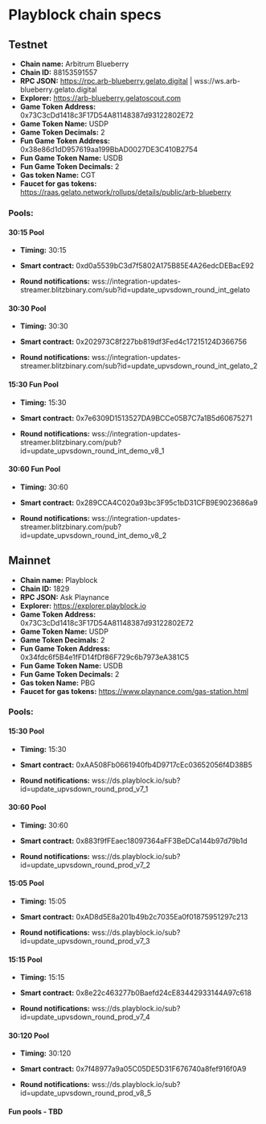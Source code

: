 # Playblock chain specs

## Testnet
- **Chain name:** Arbitrum Blueberry
- **Chain ID:** 88153591557
- **RPC JSON:** https://rpc.arb-blueberry.gelato.digital | wss://ws.arb-blueberry.gelato.digital
- **Explorer:** https://arb-blueberry.gelatoscout.com
- **Game Token Address:** 0x73C3cDd1418c3F17D54A81148387d93122802E72
- **Game Token Name:** USDP
- **Game Token Decimals:** 2
- **Fun Game Token Address:** 0x38e86d1dD957619aa199BbAD0027DE3C410B2754
- **Fun Game Token Name:** USDB
- **Fun Game Token Decimals:** 2
- **Gas token Name:** CGT
- **Faucet for gas tokens:** https://raas.gelato.network/rollups/details/public/arb-blueberry

### Pools:
#### 30:15 Pool
- **Timing:** 30:15

- **Smart contract:** 0xd0a5539bC3d7f5802A175B85E4A26edcDEBacE92

- **Round notifications:** wss://integration-updates-streamer.blitzbinary.com/sub?id=update_upvsdown_round_int_gelato

#### 30:30 Pool

- **Timing:** 30:30

- **Smart contract:** 0x202973C8f227bb819df3Fed4c17215124D366756

- **Round notifications:** wss://integration-updates-streamer.blitzbinary.com/sub?id=update_upvsdown_round_int_gelato_2

#### 15:30 Fun Pool

- **Timing:** 15:30

- **Smart contract:** 0x7e6309D1513527DA9BCCe05B7C7a1B5d60675271

- **Round notifications:** wss://integration-updates-streamer.blitzbinary.com/pub?id=update_upvsdown_round_int_demo_v8_1

#### 30:60 Fun Pool

- **Timing:** 30:60

- **Smart contract:** 0x289CCA4C020a93bc3F95c1bD31CFB9E9023686a9

- **Round notifications:** wss://integration-updates-streamer.blitzbinary.com/pub?id=update_upvsdown_round_int_demo_v8_2

## Mainnet
- **Chain name:** Playblock
- **Chain ID:** 1829
- **RPC JSON:** Ask Playnance
- **Explorer:** https://explorer.playblock.io
- **Game Token Address:** 0x73C3cDd1418c3F17D54A81148387d93122802E72
- **Game Token Name:** USDP
- **Game Token Decimals:** 2
- **Fun Game Token Address:** 0x34fdc6f5B4e1fFD14fDf86F729c6b7973eA381C5
- **Fun Game Token Name:** USDB
- **Fun Game Token Decimals:** 2
- **Gas token Name:** PBG
- **Faucet for gas tokens:** https://www.playnance.com/gas-station.html

### Pools:
#### 15:30 Pool
- **Timing:** 15:30

- **Smart contract:** 0xAA508Fb0661940fb4D9717cEc03652056f4D38B5

- **Round notifications:** wss://ds.playblock.io/sub?id=update_upvsdown_round_prod_v7_1

#### 30:60 Pool

- **Timing:** 30:60

- **Smart contract:** 0x883f9fFEaec18097364aFF3BeDCa144b97d79b1d

- **Round notifications:** wss://ds.playblock.io/sub?id=update_upvsdown_round_prod_v7_2

#### 15:05 Pool

- **Timing:** 15:05

- **Smart contract:** 0xAD8d5E8a201b49b2c7035Ea0f01875951297c213

- **Round notifications:** wss://ds.playblock.io/sub?id=update_upvsdown_round_prod_v7_3

#### 15:15 Pool

- **Timing:** 15:15

- **Smart contract:** 0x8e22c463277b0Baefd24cE83442933144A97c618

- **Round notifications:** wss://ds.playblock.io/sub?id=update_upvsdown_round_prod_v7_4

#### 30:120 Pool
- **Timing:** 30:120
  
- **Smart contract:** 0x7f48977a9a05C05DE5D31F676740a8fef916f0A9
  
- **Round notifications:** wss://ds.playblock.io/sub?id=update_upvsdown_round_prod_v8_5

#### Fun pools - TBD
